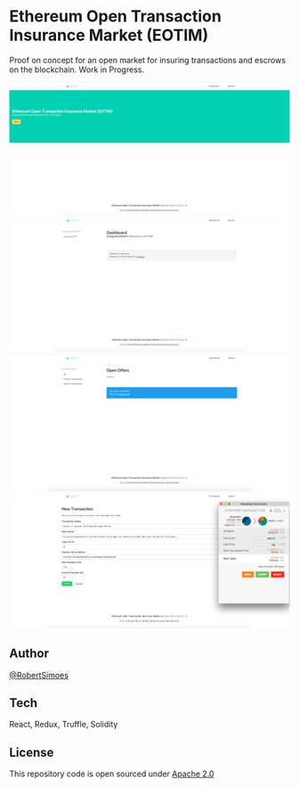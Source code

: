# Ethereum Open Transaction Insurance Market (EOTIM)

Proof on concept for an open market for insuring transactions and escrows on the blockchain. Work in Progress.



![Home](/assets/home.png)
![Dashboard](/assets/dash.png)
![Open](/assets/open.png)
![Trxn](/assets/trxn.png)


## Author

[@RobertSimoes](www.robertsimoes.com)

## Tech

React, Redux, Truffle, Solidity

## License

This repository code is open sourced under [Apache 2.0](https://www.apache.org/licenses/LICENSE-2.0.html)
